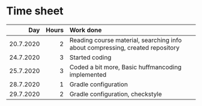 # Time sheet
| Day       | Hours | Work done |
| --------: | ----: | :-------- |
| 20.7.2020 | 2     | Reading course material, searching info about compressing, created repository |
| 24.7.2020 | 3     | Started coding |
| 25.7.2020 | 3     | Coded a bit more, Basic huffmancoding implemented |
| 28.7.2020 | 1     | Gradle configuration |
| 29.7.2020 | 2     | Gradle configuration, checkstyle |
